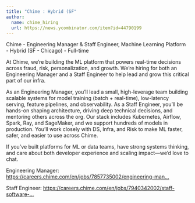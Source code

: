 ```yaml
---
title: "Chime : Hybrid (SF"
author:
  name: chime_hiring
  url: https://news.ycombinator.com/item?id=44790199
---
```

Chime - Engineering Manager &amp; Staff Engineer, Machine Learning Platform - Hybrid (SF - Chicago) - Full-time

At Chime, we’re building the ML platform that powers real-time decisions across fraud, risk, personalization, and growth. We’re hiring for both an Engineering Manager and a Staff Engineer to help lead and grow this critical part of our infra.

As an Engineering Manager, you’ll lead a small, high-leverage team building scalable systems for model training (batch + real-time), low-latency serving, feature pipelines, and observability. As a Staff Engineer, you’ll be hands-on shaping architecture, driving deep technical decisions, and mentoring others across the org. Our stack includes Kubernetes, Airflow, Spark, Ray, and SageMaker, and we support hundreds of models in production. You’ll work closely with DS, Infra, and Risk to make ML faster, safer, and easier to use across Chime.

If you’ve built platforms for ML or data teams, have strong systems thinking, and care about both developer experience and scaling impact—we’d love to chat.

Engineering Manager: 
<a href="https:&#x2F;&#x2F;careers.chime.com&#x2F;en&#x2F;jobs&#x2F;7857735002&#x2F;engineering-manager-machine-learning-platform&#x2F;" rel="nofollow">https:&#x2F;&#x2F;careers.chime.com&#x2F;en&#x2F;jobs&#x2F;7857735002&#x2F;engineering-man...</a>

Staff Engineer: 
<a href="https:&#x2F;&#x2F;careers.chime.com&#x2F;en&#x2F;jobs&#x2F;7940342002&#x2F;staff-software-engineer-machine-learning-platform&#x2F;" rel="nofollow">https:&#x2F;&#x2F;careers.chime.com&#x2F;en&#x2F;jobs&#x2F;7940342002&#x2F;staff-software-...</a>
<JobApplication />
